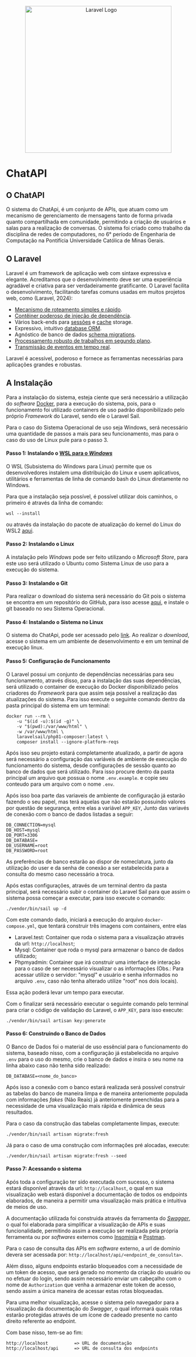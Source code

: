 <p align="center"><a href="https://laravel.com" target="_blank"><img src="https://raw.githubusercontent.com/laravel/art/master/logo-lockup/5%20SVG/2%20CMYK/1%20Full%20Color/laravel-logolockup-cmyk-red.svg" width="400" alt="Laravel Logo"></a></p>

# ChatAPI

## O ChatAPI

O sistema do ChatApi, é um conjunto de APIs, que atuam como um mecanismo de gerenciamento de mensagens tanto de forma privada quanto compartilhada em comunidade, permitindo a criação de usuários e salas para a realização de conversas. O sistema foi criado como trabalho da disciplina de redes de computadores, no 6° período de Engenharia de Computação na Pontifícia Universidade Católica de Minas Gerais.

## O Laravel

Laravel é um framework de aplicação web com sintaxe expressiva e elegante. Acreditamos que o desenvolvimento deve ser uma experiência agradável e criativa para ser verdadeiramente gratificante. O Laravel facilita o desenvolvimento, facilitando tarefas comuns usadas em muitos projetos web, como (Laravel, 2024):

- [Mecanismo de roteamento simples e rápido](https://laravel.com/docs/routing).
- [Contêiner poderoso de injeção de dependência](https://laravel.com/docs/container).
- Vários back-ends para [sessões](https://laravel.com/docs/session) e [cache](https://laravel.com/docs/cache) storage.
- Expressivo, intuitivo [database ORM](https://laravel.com/docs/eloquent).
- Agnóstico de banco de dados [schema migrations](https://laravel.com/docs/migrations).
- [Processamento robusto de trabalhos em segundo plano](https://laravel.com/docs/queues).
- [Transmissão de eventos em tempo real](https://laravel.com/docs/broadcasting).

Laravel é acessível, poderoso e fornece as ferramentas necessárias para aplicações grandes e robustas.

## A Instalação

Para a instalação do sistema, esteja ciente que será necessário a utilização do _software_ [Docker](https://www.docker.com/), para a execução do sistema, pois, para o funcionamento foi utilizado containers de uso padrão disponibilizado pelo próprio _Framework_ do Laravel, sendo ele o Laravel Sail.

Para o caso do Sistema Operacional de uso seja Windows, será necessário uma quantidade de passos a mais para seu funcionamento, mas para o caso do uso de Linux pule para o passo 3.

#### Passo 1: Instalando o [WSL para o _Windows_](https://learn.microsoft.com/pt-br/windows/wsl/install)

O WSL (Subsistema do Windows para Linux) permite que os desenvolvedores instalem uma distribuição do Linux e usem aplicativos, utilitários e ferramentas de linha de comando bash do Linux diretamente no Windows.

Para que a instalação seja possível, é possível utilizar dois caminhos, o primeiro é através da linha de comando:

```
wsl --install
```
ou através da instalação do pacote de atualização do kernel do Linux do WSL2 [aqui](https://wslstorestorage.blob.core.windows.net/wslblob/wsl_update_x64.msi).

#### Passo 2: Instalando o Linux

A instalação pelo _Windows_ pode ser feito utilizando o _Microsoft Store_, para este uso será utilizado o Ubuntu como Sistema Linux de uso para a execução do sistema.

#### Passo 3: Instalando o Git 

Para realizar o download do sistema será necessário do Git pois o sistema se encontra em um repositório do GitHub, para isso acesse [aqui](https://git-scm.com), e instale o git baseado no seu Sistema Operacional.

#### Passo 4: Instalando o Sistema no Linux

O sistema do ChatApi, pode ser acessado pelo [link](https://github.com/samuelcorocha/ChatAPI.git). Ao realizar o _download_, acesse o sistema em um ambiente de desenvolvimento e em um teminal de execução linux.

#### Passo 5: Configuração de Funcionamento

O Laravel possui um conjunto de dependências necessárias para seu funcionamento, através disso, para a instalação das suas dependências, será utilizado o container de execução do Docker disponibilizado pelos criadores do _Framework_ para que assim seja possível a realização das atualizações do sistema. Para isso execute o seguinte comando dentro da pasta principal do sistema em um terminal:

```
docker run --rm \
    -u "$(id -u):$(id -g)" \
    -v "$(pwd):/var/www/html" \
    -w /var/www/html \
    laravelsail/php81-composer:latest \
    composer install --ignore-platform-reqs
```

Após isso seu projeto estará completamente atualizado, a partir de agora será necessário a configuração das variáveis de ambiente de execução do funcionamento do sistema, desde configurações de sessão quanto ao banco de dados que será utilizado. Para isso procure dentro da pasta principal um arquivo que possua o nome ``.env.example``. e copie seu conteudo para um arquivo com o nome ``.env``.

Após isso boa parte das variaveis de ambiente de configuração já estarão fazendo o seu papel, mas terá aquelas que não estarão possuindo valores por questão de segurança, entre elas a variável ``APP_KEY``, Junto das variavés de conexão com o banco de dados listadas a seguir:

```
DB_CONNECTION=mysql
DB_HOST=mysql
DB_PORT=3306
DB_DATABASE=
DB_USERNAME=root
DB_PASSWORD=root
```

As preferências de banco estarão ao dispor de nomeclatura, junto da utilização do user e da senha de conexão a ser estabelecida para a consulta do mesmo caso necessário a troca.

Após estas configurações, através de um terminal dentro da pasta principal, será necessário subir o container do Laravel Sail para que assim o sistema possa começar a executar, para isso execute o comando:

```
./vendor/bin/sail up -d
```
Com este comando dado, iniciará a execução do arquivo ``docker-compose.yml``, que tentará construir três imagens com containers, entre elas

- Laravel.test: Container que roda o sistema para a visualização através da url: ``http://localhost``;
- Mysql: Container que roda o mysql para armazenar o banco de dados utilizado;
- Phpmyadmin: Container que irá construir uma interface de interação para o caso de ser necessário visualizar o as informações (Obs.: Para acessar utilize o servidor: "mysql" e usuário e senha informados no arquivo ``.env``, caso não tenha alterado utilize "root" nos dois locais).

Essa ação poderá levar um tempo para executar.

Com o finalizar será necessário executar o seguinte comando pelo terminal para criar o código de validação do Laravel, o ``APP_KEY``, para isso execute:

```
./vendor/bin/sail artisan key:generate
```

#### Passo 6: Construindo o Banco de Dados

O Banco de Dados foi o material de uso essêncial para o funcionamento do sistema, baseado nisso, com a configuração já estabelecida no arquivo ``.env`` para o uso do mesmo, crie o banco de dados e insira o seu nome na linha abaixo caso não tenha sido realizado:
```
DB_DATABASE=<nome_do_banco>
```

Após isso a conexão com o banco estará realizada será possível construir as tabelas do banco de maneira limpa e de maneira anteriomente populada com informações _fakes_ (Não Reais) já anteriomente preenchidas para a necessidade de uma visualização mais rápida e dinâmica de seus resultados.

Para o caso da construção das tabelas completamente limpas, execute:

```
./vendor/bin/sail artisan migrate:fresh
```

Já para o caso de uma construção com informações pré alocadas, execute:

```
./vendor/bin/sail artisan migrate:fresh --seed
```

#### Passo 7: Acessando o sistema

Após toda a configuração ter sido executada com sucesso, o sistema estará disponível através da url: ``http://localhost``, o qual em sua visualização web estará disponível a documentação de todos os endpoints elaborados, de maneira a permitir uma visualização mais prática e intuitiva de meios de uso.

A documentação utilizada foi construida através da ferramenta do [_Swagger_](https://swagger.io/), o qual foi elaborada para simplificar a visualização de APIs e suas funcionalidade, permitindo assim a execução ser realizada pela própria ferramenta ou por _softwares_ externos como [Insominia](https://insomnia.rest/) e [Postman](https://www.postman.com/).

Para o caso de consulta das APIs em _software_ externo, a url de domínio devera ser acessada por: ```http://localhost/api/<endpoint_de_consulta>```.

Além disso, alguns endpoints estarão bloqueados com a necessidade de um token de acesso, que será gerado no momento da criação do usuário ou no efetuar do login, sendo assim necessário enviar um cabeçalho com o nome de ``Authorization`` que venha a armazenar este token de acesso, sendo assim a única maneira de acessar estas rotas bloqueadas.

Para uma melhor visualização, acesse o sistema pelo navegador para a visualização da documentação do _Swagger_, o qual informará quais rotas estarão protegidas através de um ícone de cadeado presente no canto direito referente ao endpoint.

Com base nisso, tem-se ao fim:

```
http://localhost          => URL de documentação
http://localhost/api      => URL de consulta dos endpoints
```
